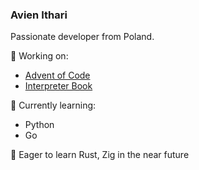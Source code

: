 ### Avien Ithari

Passionate developer from Poland.

🔭 Working on:
* [Advent of Code](https://github.com/avienithari/AdventOfCode)
* [Interpreter Book](https://interpreterbook.com/)

🌱 Currently learning:
* Python
* Go

🤔 Eager to learn Rust, Zig in the near future

